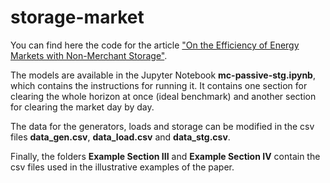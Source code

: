 # storage-market

You can find here the code for the article ["On the Efficiency of Energy Markets with Non-Merchant Storage"](https://arxiv.org/abs/2210.05305). 

The models are available in the Jupyter Notebook **mc-passive-stg.ipynb**, which contains the instructions for running it. It contains one section for clearing the whole horizon at once (ideal benchmark) and another section for clearing the market day by day.

The data for the generators, loads and storage can be modified in the csv files **data_gen.csv**, **data_load.csv** and **data_stg.csv**.

Finally, the folders **Example Section III** and **Example Section IV** contain the csv files used in the illustrative examples of the paper.
